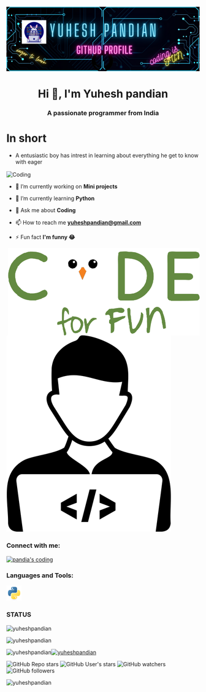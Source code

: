 ![banner](https://github.com/Yuheshpandian/Yuheshpandian/blob/3c320ca4025d24e9557ce4acc6318858070e64e8/yuhesh%20pandian.png)
<h1 align="center">Hi 👋, I'm Yuhesh pandian </h1>
<h3 align="center">A passionate programmer from India</h3>

# In short
- A entusiastic boy has intrest in learning about everything he get to know with eager

<img align="center" alt="Coding" width=400 src="https://camo.githubusercontent.com/c1dcb74cc1c1835b1d716f5051499a2814c683c806b15f04b0eba492863703e9/68747470733a2f2f63646e2e6472696262626c652e636f6d2f75736572732f3733303730332f73637265656e73686f74732f363538313234332f6176656e746f2e676966">

- 🔭 I’m currently working on **Mini projects**

- 🌱 I’m currently learning **Python**

- 💬 Ask me about **Coding**

- 📫 How to reach me **yuheshpandian@gmail.com**

- ⚡ Fun fact **I'm funny 😂**

<img align="right" alt="codingisfun" width= 500 src="https://github.com/Yuheshpandian/Yuheshpandian/blob/fea42208dde01e7ab3c38ed51e06ca16e4d306af/pngaaa.com-1523849.png">

![IMG1](https://github.com/Yuheshpandian/Yuheshpandian/blob/a2acb30d171cc226a597a5e07ada89c4680cf201/programmer-icon.png)



<h3 align="left">Connect with me:</h3>
<p align="left">
<a href="https://www.youtube.com/c/pandias coding" target="blank"><img align="center" src="https://raw.githubusercontent.com/rahuldkjain/github-profile-readme-generator/master/src/images/icons/Social/youtube.svg" alt="pandia's coding" height="30" width="40" /></a>
</p>

<h3 align="left">Languages and Tools:</h3>
<p align="left"> <a href="https://www.python.org" target="_blank" rel="noreferrer"> <img src="https://raw.githubusercontent.com/devicons/devicon/master/icons/python/python-original.svg" alt="python" width="40" height="40"/> </a> </p>

### STATUS
<p><img align="center" src="https://github-readme-stats.vercel.app/api/top-langs?username=yuheshpandian&show_icons=true&locale=en&layout=compact&theme=radical" alt="yuheshpandian" /></p>

<p>&nbsp;<img align="left" src="https://github-readme-stats.vercel.app/api?username=yuheshpandian&show_icons=true&locale=en&theme=radical" alt="yuheshpandian" /></p>

<p><img align="left" src="https://github-readme-streak-stats.herokuapp.com/?user=yuheshpandian&theme=radical" alt="yuheshpandian" /></p>


<p align="left"> <a href="https://github.com/ryo-ma/github-profile-trophy"><img src="https://github-profile-trophy.vercel.app/?username=yuheshpandian&theme=radical" alt="yuheshpandian" /></a> </p>


<img alt="GitHub Repo stars" src="https://img.shields.io/github/stars/Yuheshpandian/PY-code_repo?color=%23056886&style=plastic">
<img alt="GitHub User's stars" src="https://img.shields.io/github/stars/Yuheshpandian?style=plastic">
<img alt="GitHub watchers" src="https://img.shields.io/github/watchers/Yuheshpandian/PY-code_repo?style=plastic">
<img alt="GitHub followers" src="https://img.shields.io/github/followers/Yuheshpandian?style=plastic">
<p align="left"> <img src="https://komarev.com/ghpvc/?username=yuheshpandian&label=Profile%20views&color=0e75b6&style=flat" alt="yuheshpandian" /> </p>


